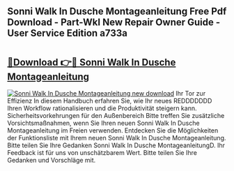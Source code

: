 ## Sonni Walk In Dusche Montageanleitung Free Pdf Download - Part-WkI New Repair Owner Guide - User Service Edition a733a

# <h2><a href="http://df6v1s.blite.top/?on=Sonni+Walk+In+Dusche+Montageanleitung">🔗Download 👉🔴 Sonni Walk In Dusche Montageanleitung</a></h2>

[![Sonni Walk In Dusche Montageanleitung new download](https://i.imgur.com/lujVjoI.png)](http://df6v1s.blite.top/?on=Sonni+Walk+In+Dusche+Montageanleitung)
Ihr Tor zur Effizienz In diesem Handbuch erfahren Sie, wie Ihr neues REDDDDDDD Ihren Workflow rationalisieren und die Produktivität steigern kann. Sicherheitsvorkehrungen für den Außenbereich Bitte treffen Sie zusätzliche Vorsichtsmaßnahmen, wenn Sie Ihren neuen Sonni Walk In Dusche Montageanleitung im Freien verwenden. Entdecken Sie die Möglichkeiten der Funktionsliste mit Ihrem neuen Sonni Walk In Dusche Montageanleitung. Bitte teilen Sie Ihre Gedanken Sonni Walk In Dusche MontageanleitungD. Ihr Feedback ist für uns von unschätzbarem Wert. Bitte teilen Sie Ihre Gedanken und Vorschläge mit.
